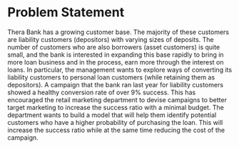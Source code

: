 # Problem Statement

Thera Bank has a growing customer base. The majority of these customers are
liability customers (depositors) with varying sizes of deposits. The number of customers who
are also borrowers (asset customers) is quite small, and the bank is interested in expanding
this base rapidly to bring in more loan business and in the process, earn more through the
interest on loans. In particular, the management wants to explore ways of converting its
liability customers to personal loan customers (while retaining them as depositors). A
campaign that the bank ran last year for liability customers showed a healthy conversion rate
of over 9% success. This has encouraged the retail marketing department to devise campaigns
to better target marketing to increase the success ratio with a minimal budget.
 The department wants to build a model that will help them identify potential
customers who have a higher probability of purchasing the loan. This will increase the
success ratio while at the same time reducing the cost of the campaign. 
